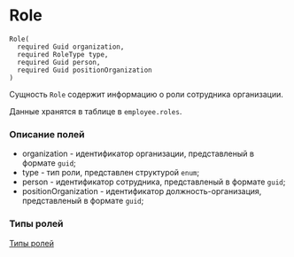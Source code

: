 # Role

```shell
Role(
  required Guid organization,
  required RoleType type,
  required Guid person,
  required Guid positionOrganization
)
```

Сущность `Role` содержит информацию о роли сотрудника организации.

Данные хранятся в таблице в `employee.roles`.

### Описание полей

* organization - идентификатор организации, представленый в формате `guid`;
* type - тип роли, представлен структурой `enum`;
* person - идентификатор сотрудника, представленый в формате `guid`;
* positionOrganization - идентификатор должность-организация, представленый в формате `guid`;

### Типы ролей

[Типы ролей](entity-role-type.md)
